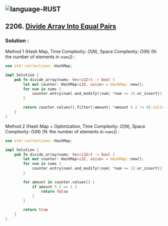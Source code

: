 ![language-RUST](https://img.shields.io/badge/RUST-8d4004?style=for-the-badge&logo=RUST)
---

## 2206. [Divide Array Into Equal Pairs](https://leetcode.com/problems/divide-array-into-equal-pairs)

### Solution :

Method 1 (Hash Map, Time Complexity: $O(N)$, Space Complexity: $O(N)$ (N: the number of elements in `nums`)) :
```rust
use std::collections::HashMap;

impl Solution {
    pub fn divide_array(nums: Vec<i32>) -> bool {
        let mut counter: HashMap<i32, usize> = HashMap::new();
        for num in nums {
            counter.entry(num).and_modify(|num| *num += 1).or_insert(1);
        }

        return counter.values().filter(|amount| *amount % 2 != 0).collect::<Vec<_>>().len() == 0
    }
}
```

Method 2 (Hash Map + Optimization, Time Complexity: $O(N)$, Space Complexity: $O(N)$ (N: the number of elements in `nums`)) :
```rust
use std::collections::HashMap;

impl Solution {
    pub fn divide_array(nums: Vec<i32>) -> bool {
        let mut counter: HashMap<i32, usize> = HashMap::new();
        for num in nums {
            counter.entry(num).and_modify(|num| *num += 1).or_insert(1);
        }

        for amount in counter.values() {
            if amount % 2 == 1 {
                return false
            }
        }

        return true
    }
}
```

